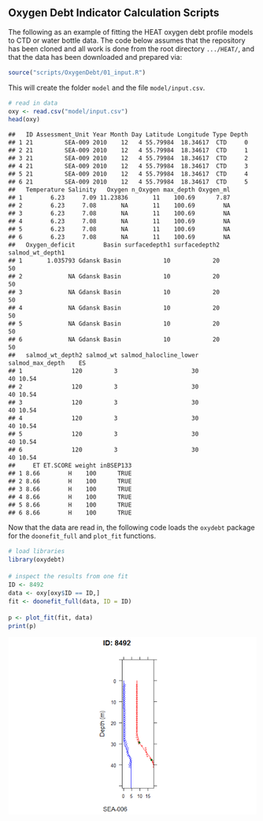 Oxygen Debt Indicator Calculation Scripts
-----------------------------------------

The following as an example of fitting the HEAT oxygen debt profile models to CTD or water bottle data. The code below assumes that the repository has been cloned and all work is done from the root directory `.../HEAT/`, and that the data has been downloaded and prepared via:

``` r
source("scripts/OxygenDebt/01_input.R")
```

This will create the folder `model` and the file `model/input.csv`.

``` r
# read in data
oxy <- read.csv("model/input.csv")
head(oxy)
```

    ##   ID Assessment_Unit Year Month Day Latitude Longitude Type Depth
    ## 1 21         SEA-009 2010    12   4 55.79984  18.34617  CTD     0
    ## 2 21         SEA-009 2010    12   4 55.79984  18.34617  CTD     1
    ## 3 21         SEA-009 2010    12   4 55.79984  18.34617  CTD     2
    ## 4 21         SEA-009 2010    12   4 55.79984  18.34617  CTD     3
    ## 5 21         SEA-009 2010    12   4 55.79984  18.34617  CTD     4
    ## 6 21         SEA-009 2010    12   4 55.79984  18.34617  CTD     5
    ##   Temperature Salinity   Oxygen n_Oxygen max_depth Oxygen_ml
    ## 1        6.23     7.09 11.23836       11    100.69      7.87
    ## 2        6.23     7.08       NA       11    100.69        NA
    ## 3        6.23     7.08       NA       11    100.69        NA
    ## 4        6.23     7.08       NA       11    100.69        NA
    ## 5        6.23     7.08       NA       11    100.69        NA
    ## 6        6.23     7.08       NA       11    100.69        NA
    ##   Oxygen_deficit        Basin surfacedepth1 surfacedepth2 salmod_wt_depth1
    ## 1       1.035793 Gdansk Basin            10            20               50
    ## 2             NA Gdansk Basin            10            20               50
    ## 3             NA Gdansk Basin            10            20               50
    ## 4             NA Gdansk Basin            10            20               50
    ## 5             NA Gdansk Basin            10            20               50
    ## 6             NA Gdansk Basin            10            20               50
    ##   salmod_wt_depth2 salmod_wt salmod_halocline_lower salmod_max_depth    ES
    ## 1              120         3                     30               40 10.54
    ## 2              120         3                     30               40 10.54
    ## 3              120         3                     30               40 10.54
    ## 4              120         3                     30               40 10.54
    ## 5              120         3                     30               40 10.54
    ## 6              120         3                     30               40 10.54
    ##     ET ET.SCORE weight inBSEP133
    ## 1 8.66        H    100      TRUE
    ## 2 8.66        H    100      TRUE
    ## 3 8.66        H    100      TRUE
    ## 4 8.66        H    100      TRUE
    ## 5 8.66        H    100      TRUE
    ## 6 8.66        H    100      TRUE

Now that the data are read in, the following code loads the `oxydebt` package for the `doonefit_full` and `plot_fit` functions.

``` r
# load libraries
library(oxydebt)

# inspect the results from one fit
ID <- 8492
data <- oxy[oxy$ID == ID,]
fit <- doonefit_full(data, ID = ID)

p <- plot_fit(fit, data)
print(p)
```

![](ReadMe_files/figure-markdown_github/example_run-1.png)
